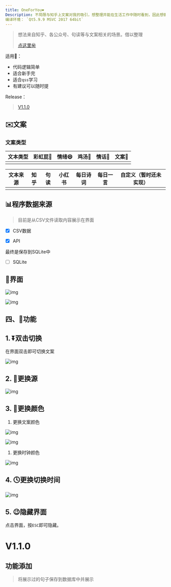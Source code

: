 ```yaml
---
title: OneForYou❤️
Description: 不局限与知乎上文案对我的吸引，想整理并能在生活工作中随时看到，因此想做一款桌面显示的软件
编译环境： `Qt5.9.9 MSVC 2017 64bit`
---
```


> 想法来自知乎、各公众号、句读等与文案相关的场景。借以整理
>
> [点这里㊙](https://www.yuque.com/docs/share/78da571b-0bd6-428e-93db-b5673b487d30?#%20%E3%80%8AOneForYou%E3%80%8B)

适用🤔：


- 代码逻辑简单
- 适合新手完
- 适合`qss`学习
- 有建议可以随时提

Release：

> [V1.1.0](#V1.1.0)




## ✉️文案

### 文案类型

| **文本类型** | **彩虹屁**🌈 | **情绪**😄 | **鸡汤**🐤 | **情话**💌 | **文案**📑 |
| ------------ | ----------- | --------- | --------- | --------- | --------- |
|              |             |           |           |           |           |

| **文本来源** | **知乎** | **句读** | **小红书** | **每日诗词** | 每日一言 | **自定义**（暂时还未实现） |
| ------------ | -------- | -------- | ---------- | ------------ | -------- | -------------------------- |
|              |          |          |            |              |          |                            |

## 📊程序数据来源

> 目前是从CSV文件读取内容展示在界面

- [x] CSV数据

- [x] API

最终是保存到SQLite中

- [ ] SQLite

## 💄界面

![img](ReadMe.assets/window.png)

![img](ReadMe.assets/windowhover.png)



## 四、🚀功能 

## 1. ⏬双击切换

在界面双击即可切换文案

![img](ReadMe.assets/doubleclick.gif)

## 2. 🍼更换源

![img](ReadMe.assets/source.gif)

## 3. 🌈更换颜色

1. 更换文案颜色

![img](ReadMe.assets/fontautocolor.gif)

![img](ReadMe.assets/fontcustomcolor.gif)

1. 更换时钟颜色

![img](ReadMe.assets/timecolor.gif)

## 4. 🕓更换切换时间

![img](ReadMe.assets/timechange.gif)

## 5. 😉隐藏界面 

点击界面，按`ESC`即可隐藏。

# V1.1.0

## 功能添加

> 将展示过的句子保存到数据库中并展示

